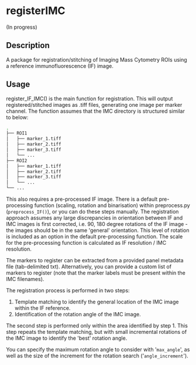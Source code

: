# registerIMC

(In progress)

## Description 

A package for registration/stitching of Imaging Mass Cytometry ROIs using a reference immunofluorescence (IF) image.

## Usage

register_IF_IMC() is the main function for registration. This will output registered/stitched images as .tiff files, generating one image per marker channel. The function assumes that the IMC directory is structured similar to below: 

```bash
.
├── ROI1
│   ├── marker_1.tiff
│   ├── marker_2.tiff
│   ├── marker_3.tiff
│   └── ...
├── ROI2
│   ├── marker_1.tiff
│   ├── marker_2.tiff
│   ├── marker_3.tiff
│   └── ...
└── ...

```

This also requires a pre-processed IF image. There is a default pre-processing function (scaling, rotation and binarisation) within preprocess.py (```preprocess_IF()```), or you can do these steps manually. The registration approach assumes any large discrepancies in orientation between IF and IMC images is first corrected, i.e. 90, 180 degree rotations of the IF image - the images should be in the same 'general' orientation. This level of rotation is included as an option in the default pre-processing function. The scale for the pre-processing function is calculated as IF resolution / IMC resolution.

The markers to register can be extracted from a provided panel metadata file (tab-delimited txt). Alternatively, you can provide a custom list of markers to register (note that the marker labels must be present within the IMC filenames).

The registration process is performed in two steps:

1) Template matching to identify the general location of the IMC image within the IF reference. 
2) Identification of the rotation angle of the IMC image. 

The second step is performed only within the area identified by step 1. This step repeats the template matching, but with small incremental rotations of the IMC image to identify the 'best' rotation angle. 

You can specify the maximum rotation angle to consider with '```max_angle```', as well as the size of the increment for the rotation search ('```angle_increment```').












